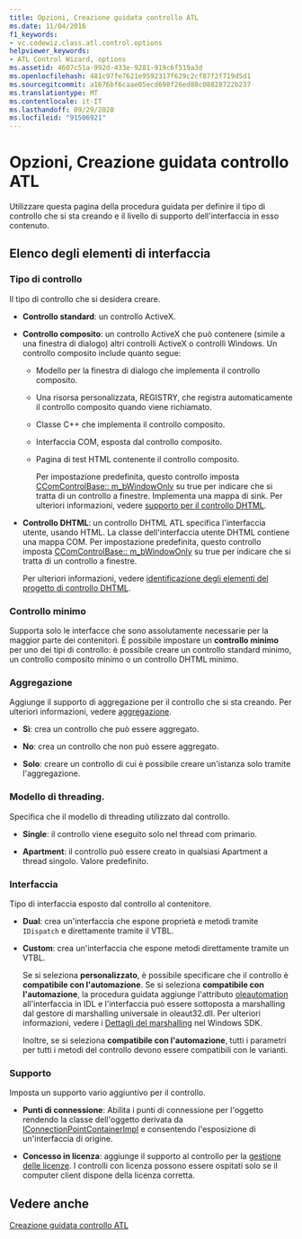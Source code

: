 ```yaml
---
title: Opzioni, Creazione guidata controllo ATL
ms.date: 11/04/2016
f1_keywords:
- vc.codewiz.class.atl.control.options
helpviewer_keywords:
- ATL Control Wizard, options
ms.assetid: 4607c51a-992d-433e-9281-919c6f519a3d
ms.openlocfilehash: 481c97fe7621e9592317f629c2cf87f2f719d5d1
ms.sourcegitcommit: a1676bf6caae05ecd698f26ed80c08828722b237
ms.translationtype: MT
ms.contentlocale: it-IT
ms.lasthandoff: 09/29/2020
ms.locfileid: "91506921"
---
```

# <a name="options-atl-control-wizard"></a>Opzioni, Creazione guidata controllo ATL

Utilizzare questa pagina della procedura guidata per definire il tipo di controllo che si sta creando e il livello di supporto dell'interfaccia in esso contenuto.

## <a name="uielement-list"></a>Elenco degli elementi di interfaccia

### <a name="control-type"></a>Tipo di controllo

Il tipo di controllo che si desidera creare.

- **Controllo standard**: un controllo ActiveX.

- **Controllo composito**: un controllo ActiveX che può contenere (simile a una finestra di dialogo) altri controlli ActiveX o controlli Windows. Un controllo composito include quanto segue:

  - Modello per la finestra di dialogo che implementa il controllo composito.

  - Una risorsa personalizzata, REGISTRY, che registra automaticamente il controllo composito quando viene richiamato.

  - Classe C++ che implementa il controllo composito.

  - Interfaccia COM, esposta dal controllo composito.

  - Pagina di test HTML contenente il controllo composito.

    Per impostazione predefinita, questo controllo imposta [CComControlBase:: m_bWindowOnly](../../atl/reference/ccomcontrolbase-class.md#m_bwindowonly) su true per indicare che si tratta di un controllo a finestre. Implementa una mappa di sink. Per ulteriori informazioni, vedere [supporto per il controllo DHTML](../../atl/atl-support-for-dhtml-controls.md).

- **Controllo DHTML**: un controllo DHTML ATL specifica l'interfaccia utente, usando HTML. La classe dell'interfaccia utente DHTML contiene una mappa COM. Per impostazione predefinita, questo controllo imposta [CComControlBase:: m_bWindowOnly](../../atl/reference/ccomcontrolbase-class.md#m_bwindowonly) su true per indicare che si tratta di un controllo a finestre.

   Per ulteriori informazioni, vedere [identificazione degli elementi del progetto di controllo DHTML](../../atl/identifying-the-elements-of-the-dhtml-control-project.md).

### <a name="minimal-control"></a>Controllo minimo

Supporta solo le interfacce che sono assolutamente necessarie per la maggior parte dei contenitori. È possibile impostare un **controllo minimo** per uno dei tipi di controllo: è possibile creare un controllo standard minimo, un controllo composito minimo o un controllo DHTML minimo.

### <a name="aggregation"></a>Aggregazione

Aggiunge il supporto di aggregazione per il controllo che si sta creando. Per ulteriori informazioni, vedere [aggregazione](../../atl/aggregation.md).

- **Sì**: crea un controllo che può essere aggregato.

- **No**: crea un controllo che non può essere aggregato.

- **Solo**: creare un controllo di cui è possibile creare un'istanza solo tramite l'aggregazione.

### <a name="threading-model"></a>Modello di threading.

Specifica che il modello di threading utilizzato dal controllo.

- **Single**: il controllo viene eseguito solo nel thread com primario.

- **Apartment**: il controllo può essere creato in qualsiasi Apartment a thread singolo. Valore predefinito.

### <a name="interface"></a>Interfaccia

Tipo di interfaccia esposto dal controllo al contenitore.

- **Dual**: crea un'interfaccia che espone proprietà e metodi tramite `IDispatch` e direttamente tramite il VTBL.

- **Custom**: crea un'interfaccia che espone metodi direttamente tramite un VTBL.

   Se si seleziona **personalizzato**, è possibile specificare che il controllo è **compatibile con l'automazione**. Se si seleziona **compatibile con l'automazione**, la procedura guidata aggiunge l'attributo [oleautomation](../../windows/attributes/oleautomation.md) all'interfaccia in IDL e l'interfaccia può essere sottoposta a marshalling dal gestore di marshalling universale in oleaut32.dll. Per ulteriori informazioni, vedere i [Dettagli del marshalling](/windows/win32/com/marshaling-details) nel Windows SDK.

   Inoltre, se si seleziona **compatibile con l'automazione**, tutti i parametri per tutti i metodi del controllo devono essere compatibili con le varianti.

### <a name="support"></a>Supporto

Imposta un supporto vario aggiuntivo per il controllo.

- **Punti di connessione**: Abilita i punti di connessione per l'oggetto rendendo la classe dell'oggetto derivata da [IConnectionPointContainerImpl](../../atl/reference/iconnectionpointcontainerimpl-class.md) e consentendo l'esposizione di un'interfaccia di origine.

- **Concesso in licenza**: aggiunge il supporto al controllo per la [gestione delle licenze](/windows/win32/com/licensing). I controlli con licenza possono essere ospitati solo se il computer client dispone della licenza corretta.

## <a name="see-also"></a>Vedere anche

[Creazione guidata controllo ATL](../../atl/reference/atl-control-wizard.md)
